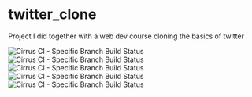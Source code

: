 # twitter_clone
Project I did together with a web dev course cloning the basics of twitter

<img alt="Cirrus CI - Specific Branch Build Status" src="https://img.shields.io/cirrus/github/cheffer/twitter_clone/master?logoColor=green&style=plastic">
<img alt="Cirrus CI - Specific Branch Build Status" src="https://img.shields.io/cirrus/github/cheffer/twitter_clone/master?logoColor=green">
<img alt="Cirrus CI - Specific Branch Build Status" src="https://img.shields.io/cirrus/github/cheffer/twitter_clone/master?logoColor=green&style=flat-square">
<img alt="Cirrus CI - Specific Branch Build Status" src="https://img.shields.io/cirrus/github/cheffer/twitter_clone/master?logoColor=green&style=for-the-badge">
<img alt="Cirrus CI - Specific Branch Build Status" src="https://img.shields.io/cirrus/github/cheffer/twitter_clone/master?logoColor=green&style=social">
